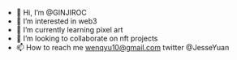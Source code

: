 - 👋 Hi, I’m @GINJIROC
- 👀 I’m interested in web3
- 🌱 I’m currently learning pixel art
- 💞️ I’m looking to collaborate on nft projects
- 📫 How to reach me wenqyu10@gmail.com twitter @JesseYuan

<!---
GINJIROC/GINJIROC is a ✨ special ✨ repository because its `README.md` (this file) appears on your GitHub profile.
You can click the Preview link to take a look at your changes.
--->
